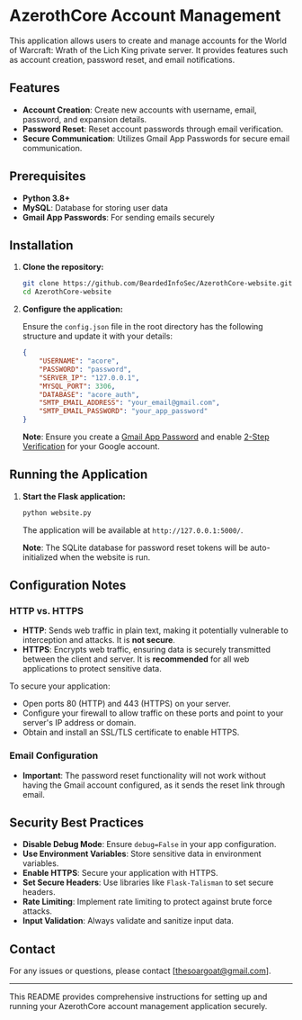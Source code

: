 # AzerothCore Account Management

This application allows users to create and manage accounts for the World of Warcraft: Wrath of the Lich King private server. It provides features such as account creation, password reset, and email notifications.

## Features

- **Account Creation**: Create new accounts with username, email, password, and expansion details.
- **Password Reset**: Reset account passwords through email verification.
- **Secure Communication**: Utilizes Gmail App Passwords for secure email communication.

## Prerequisites

- **Python 3.8+**
- **MySQL**: Database for storing user data
- **Gmail App Passwords**: For sending emails securely

## Installation

1. **Clone the repository:**

    ```bash
    git clone https://github.com/BeardedInfoSec/AzerothCore-website.git
    cd AzerothCore-website
    ```

2. **Configure the application:**

    Ensure the `config.json` file in the root directory has the following structure and update it with your details:

    ```json
    {
        "USERNAME": "acore",
        "PASSWORD": "password",
        "SERVER_IP": "127.0.0.1",
        "MYSQL_PORT": 3306,
        "DATABASE": "acore_auth",
        "SMTP_EMAIL_ADDRESS": "your_email@gmail.com",
        "SMTP_EMAIL_PASSWORD": "your_app_password"
    }
    ```

    **Note**: Ensure you create a [Gmail App Password](https://myaccount.google.com/apppasswords) and enable [2-Step Verification](https://support.google.com/accounts/answer/185833?hl=en) for your Google account.

## Running the Application

1. **Start the Flask application:**

    ```bash
    python website.py
    ```

    The application will be available at `http://127.0.0.1:5000/`.

    **Note**: The SQLite database for password reset tokens will be auto-initialized when the website is run.

## Configuration Notes

### HTTP vs. HTTPS

- **HTTP**: Sends web traffic in plain text, making it potentially vulnerable to interception and attacks. It is **not secure**.
- **HTTPS**: Encrypts web traffic, ensuring data is securely transmitted between the client and server. It is **recommended** for all web applications to protect sensitive data.

To secure your application:

- Open ports 80 (HTTP) and 443 (HTTPS) on your server.
- Configure your firewall to allow traffic on these ports and point to your server's IP address or domain.
- Obtain and install an SSL/TLS certificate to enable HTTPS.

### Email Configuration

- **Important**: The password reset functionality will not work without having the Gmail account configured, as it sends the reset link through email.

## Security Best Practices

- **Disable Debug Mode**: Ensure `debug=False` in your app configuration.
- **Use Environment Variables**: Store sensitive data in environment variables.
- **Enable HTTPS**: Secure your application with HTTPS.
- **Set Secure Headers**: Use libraries like `Flask-Talisman` to set secure headers.
- **Rate Limiting**: Implement rate limiting to protect against brute force attacks.
- **Input Validation**: Always validate and sanitize input data.

## Contact

For any issues or questions, please contact [thesoargoat@gmail.com].

---

This README provides comprehensive instructions for setting up and running your AzerothCore account management application securely.

